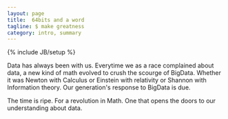 ```yaml
---
layout: page
title:  64bits and a word
tagline: $ make greatness
category: intro, summary
---
```

{% include JB/setup %}

Data has always been with us. Everytime we as a race complained about data, a new kind of math evolved to crush the scourge of BigData.
Whether it was Newton with Calculus or Einstein with relativity or Shannon with Information theory. Our generation's response to BigData is due. 

The time is ripe. For a revolution in Math. One that opens the doors to our understanding about data. 
